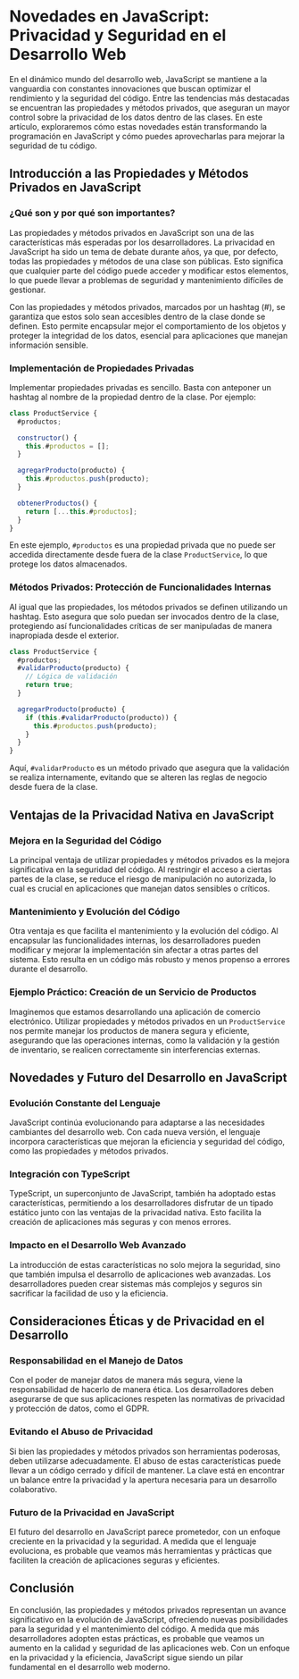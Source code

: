 # Novedades en JavaScript: Privacidad y Seguridad en el Desarrollo Web

En el dinámico mundo del desarrollo web, JavaScript se mantiene a la vanguardia con constantes innovaciones que buscan optimizar el rendimiento y la seguridad del código. Entre las tendencias más destacadas se encuentran las propiedades y métodos privados, que aseguran un mayor control sobre la privacidad de los datos dentro de las clases. En este artículo, exploraremos cómo estas novedades están transformando la programación en JavaScript y cómo puedes aprovecharlas para mejorar la seguridad de tu código.

## Introducción a las Propiedades y Métodos Privados en JavaScript

### ¿Qué son y por qué son importantes?

Las propiedades y métodos privados en JavaScript son una de las características más esperadas por los desarrolladores. La privacidad en JavaScript ha sido un tema de debate durante años, ya que, por defecto, todas las propiedades y métodos de una clase son públicas. Esto significa que cualquier parte del código puede acceder y modificar estos elementos, lo que puede llevar a problemas de seguridad y mantenimiento difíciles de gestionar.

Con las propiedades y métodos privados, marcados por un hashtag (#), se garantiza que estos solo sean accesibles dentro de la clase donde se definen. Esto permite encapsular mejor el comportamiento de los objetos y proteger la integridad de los datos, esencial para aplicaciones que manejan información sensible.

### Implementación de Propiedades Privadas

Implementar propiedades privadas es sencillo. Basta con anteponer un hashtag al nombre de la propiedad dentro de la clase. Por ejemplo:

```javascript
class ProductService {
  #productos;

  constructor() {
    this.#productos = [];
  }

  agregarProducto(producto) {
    this.#productos.push(producto);
  }

  obtenerProductos() {
    return [...this.#productos];
  }
}
```

En este ejemplo, `#productos` es una propiedad privada que no puede ser accedida directamente desde fuera de la clase `ProductService`, lo que protege los datos almacenados.

### Métodos Privados: Protección de Funcionalidades Internas

Al igual que las propiedades, los métodos privados se definen utilizando un hashtag. Esto asegura que solo puedan ser invocados dentro de la clase, protegiendo así funcionalidades críticas de ser manipuladas de manera inapropiada desde el exterior.

```javascript
class ProductService {
  #productos;
  #validarProducto(producto) {
    // Lógica de validación
    return true;
  }

  agregarProducto(producto) {
    if (this.#validarProducto(producto)) {
      this.#productos.push(producto);
    }
  }
}
```

Aquí, `#validarProducto` es un método privado que asegura que la validación se realiza internamente, evitando que se alteren las reglas de negocio desde fuera de la clase.

## Ventajas de la Privacidad Nativa en JavaScript

### Mejora en la Seguridad del Código

La principal ventaja de utilizar propiedades y métodos privados es la mejora significativa en la seguridad del código. Al restringir el acceso a ciertas partes de la clase, se reduce el riesgo de manipulación no autorizada, lo cual es crucial en aplicaciones que manejan datos sensibles o críticos.

### Mantenimiento y Evolución del Código

Otra ventaja es que facilita el mantenimiento y la evolución del código. Al encapsular las funcionalidades internas, los desarrolladores pueden modificar y mejorar la implementación sin afectar a otras partes del sistema. Esto resulta en un código más robusto y menos propenso a errores durante el desarrollo.

### Ejemplo Práctico: Creación de un Servicio de Productos

Imaginemos que estamos desarrollando una aplicación de comercio electrónico. Utilizar propiedades y métodos privados en un `ProductService` nos permite manejar los productos de manera segura y eficiente, asegurando que las operaciones internas, como la validación y la gestión de inventario, se realicen correctamente sin interferencias externas.

## Novedades y Futuro del Desarrollo en JavaScript

### Evolución Constante del Lenguaje

JavaScript continúa evolucionando para adaptarse a las necesidades cambiantes del desarrollo web. Con cada nueva versión, el lenguaje incorpora características que mejoran la eficiencia y seguridad del código, como las propiedades y métodos privados.

### Integración con TypeScript

TypeScript, un superconjunto de JavaScript, también ha adoptado estas características, permitiendo a los desarrolladores disfrutar de un tipado estático junto con las ventajas de la privacidad nativa. Esto facilita la creación de aplicaciones más seguras y con menos errores.

### Impacto en el Desarrollo Web Avanzado

La introducción de estas características no solo mejora la seguridad, sino que también impulsa el desarrollo de aplicaciones web avanzadas. Los desarrolladores pueden crear sistemas más complejos y seguros sin sacrificar la facilidad de uso y la eficiencia.

## Consideraciones Éticas y de Privacidad en el Desarrollo

### Responsabilidad en el Manejo de Datos

Con el poder de manejar datos de manera más segura, viene la responsabilidad de hacerlo de manera ética. Los desarrolladores deben asegurarse de que sus aplicaciones respeten las normativas de privacidad y protección de datos, como el GDPR.

### Evitando el Abuso de Privacidad

Si bien las propiedades y métodos privados son herramientas poderosas, deben utilizarse adecuadamente. El abuso de estas características puede llevar a un código cerrado y difícil de mantener. La clave está en encontrar un balance entre la privacidad y la apertura necesaria para un desarrollo colaborativo.

### Futuro de la Privacidad en JavaScript

El futuro del desarrollo en JavaScript parece prometedor, con un enfoque creciente en la privacidad y la seguridad. A medida que el lenguaje evoluciona, es probable que veamos más herramientas y prácticas que faciliten la creación de aplicaciones seguras y eficientes.

## Conclusión

En conclusión, las propiedades y métodos privados representan un avance significativo en la evolución de JavaScript, ofreciendo nuevas posibilidades para la seguridad y el mantenimiento del código. A medida que más desarrolladores adopten estas prácticas, es probable que veamos un aumento en la calidad y seguridad de las aplicaciones web. Con un enfoque en la privacidad y la eficiencia, JavaScript sigue siendo un pilar fundamental en el desarrollo web moderno.